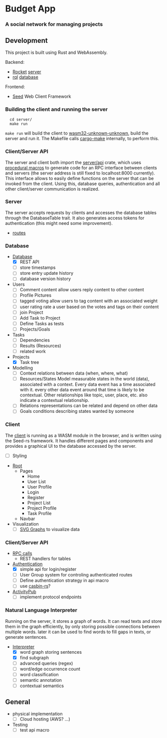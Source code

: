 # Budget App
### A social network for managing projects

## Development

This project is built using Rust and WebAssembly.

Backend:
- [Rocket](https://rocket.rs/) [server](server/)
- [rql](https://github.com/kaikalii/rql) [database](database/)

Frontend:
- [Seed](https://seed-rs.org/) Web Client Framework

### Building the client and running the server
```
  cd server/
  make run
```

`make run` will build the client to [wasm32-unknown-unknown](https://rustwasm.github.io/book/),
build the server and run it. The Makefile calls [cargo-make](https://github.com/sagiegurari/cargo-make)
internally, to perform this.

### Client/Server API
The server and client both import the [server/api](server/api) crate, which uses
[procedural macros](https://doc.rust-lang.org/reference/procedural-macros.html)
to generate code for an RPC interface between clients and servers (the server
address is still fixed to localhost:8000 currently). This interface allows to
easily define functions on the server that can be invoked from the client. Using
this, database queries, authentication and all other client/server communication
is realized.

### Server

The server accepts requests by clients and accesses the database tables
through the DatabaseTable trait. It also generates access tokens for
authentication (this might need some improvement).

- [routes](server/src/main.rs)

### Database
- [Database](database)
  - [x] REST API
  - [ ] store timestamps
  - [ ] store entry update history
  - [ ] database version history
- Users
  - [ ] Comment content
    allow users reply content to other content
  - [ ] Profile Pictures
  - [ ] tagged voting 
    allow users to tag content with an associated weight
  - [ ] user rating
    rate a user based on the votes and tags on their content
  - [ ] join Project
  - [ ] Add Task to Project
  - [ ] Define Tasks as tests
  - [ ] Projects/Goals
- Tasks
  - [ ] Dependencies
  - [ ] Results (Resources)
  - [ ] related work
- Projects
  - [x] Task tree
- Modelling
  - [ ] Context
    relations between data (when, where, what)
  - [ ] Resources/States
    Model measurable states in the world (data), associated with a context.
    Every data event has a time associated with it. every other data event
    around that time is likely to be contextual. Other relationships like topic,
    user, place, etc. also indicate a contextual relationship.
  - [ ] Relations
    representations can be related and depend on other data 
  - [ ] Goals
    conditions describing states wanted by someone

### Client

The [client](server/client) is running as a WASM module in the browser, and is written using the
Seed-rs framework. It handles different pages and components and provides a
graphical UI to the database accessed by the server.

- [ ] Styling
- [Root](server/client/src/root.rs)
  - Pages
    - Home
    - User List
    - User Profile
    - Login
    - Register
    - Project List
    - Project Profile
    - Task Profile
  - Navbar
- Visualization
  - [ ] [SVG Graphs](https://cetra3.github.io/blog/drawing-svg-graphs-rust/) to visualize data

### Client/Server API
  - [RPC calls](server/api/src/lib.rs)
    - REST handlers for tables
  - [Authentication](server/api/src/auth.rs)
    - [x] simple api for login/register
    - [ ] User Group system for controling authenticated routes
    - [ ] Define authentication strategy in api macro
    - [ ] use [casbin-rs](https://github.com/casbin/casbin-rs)?
  - [ActivityPub](https://www.w3.org/TR/activitypub/)
    - [ ] implement protocol endpoints

### Natural Language Interpreter
Running on the server, it stores a graph of words. It can read texts and store
them in the graph efficiently, by only storing possible connections between
multiple words. later it can be used to find words to fill gaps in texts, or
generate sentences.

- [Interpreter](interpreter)
  - [x] word graph storing sentences
  - [x] find subgraph
  - [ ] advanced queries (regex)
  - [ ] word/edge occurrence count
  - [ ] word classification
  - [ ] semantic annotation
  - [ ] contextual semantics

## General
- physical implementation
  - [ ] Cloud hosting (AWS? ...)
- Testing
  - [ ] test api macro
